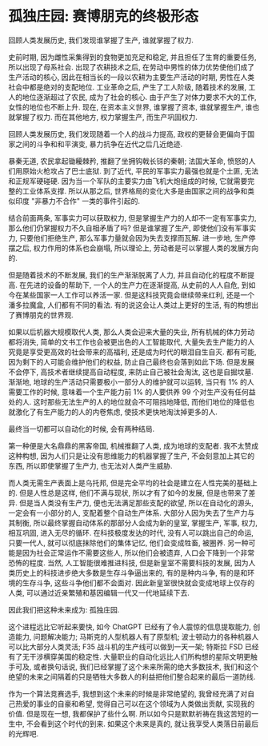 # 孤独庄园: 赛博朋克的终极形态

回顾人类发展历史, 我们发现谁掌握了生产, 谁就掌握了权力.

史前时期, 因为雌性采集得到的食物更加充足和稳定, 并且担任了生育的重要任务, 所以出现了母系社会. 出现了农耕技术之后, 在劳动中男性的体力优势使他们成了生产活动的核心, 因此在相当长的一段以农耕为主要生产活动的时期, 男性在人类社会中都是绝对的支配地位. 工业革命之后, 产生了工人阶级, 随着技术的发展, 工人的地位逐渐超过了农民, 成为了社会的核心. 由于产生了对体力要求不大的工作, 女性的地位也不断上升. 现在, 在资本主义世界, 谁掌握了资本, 谁就掌握生产, 谁也就掌握了权力. 而在其他地方, 权力掌握生产, 而生产巩固权力.

回顾人类发展历史, 我们发现随着一个人的战斗力提高, 政权的更替会更偏向于国家之间的斗争和和平演变, 暴力抗争在近代之后几近绝迹.

暴秦无道, 农民拿起锄耰棘矜, 推翻了坐拥钩戟长铩的秦朝; 法国大革命, 愤怒的人们用原始火枪攻占了巴士底狱. 到了近代, 平民的军事实力最强也就是个土匪, 无法和正规军硬碰硬. 因为当一个军队的主要实力由飞机大炮组成的时候, 它就需要完整的工业体系支撑. 所以从那之后, 世界格局的变化大多是由国家之间的战争和类似印度 "非暴力不合作" 一类的事件引起的.

结合前面两条, 军事实力可以获取权力, 但是掌握生产力的人却不一定有军事实力, 那么他们仍掌握权力不久自相矛盾了吗? 但是谁掌握了生产, 即使他们没有军事实力, 只要他们拒绝生产, 那么军事力量就会因为失去支撑而瓦解. 进一步地, 生产停摆之后, 权力作用的体系也会崩塌, 所以理论上, 劳动者是可以掌握人类的发展方向的.

但是随着技术的不断发展, 我们的生产渐渐脱离了人力, 并且自动化的程度不断提高. 在先进的设备的帮助下, 一个人的生产力在逐渐提高, 从史前的人人自危, 到如今在某些国家一人工作可以养活一家. 但是这科技究竟会继续带来红利, 还是一个潘多拉魔盒, 人们都有不同的看法. 有的说这会让人类过上更好的生活, 有的构想出了赛博朋克的世界观.

如果以后机器大规模取代人类, 那么人类会迎来大量的失业, 所有机械的体力劳动都将消失, 简单的文书工作也会被更出色的人工智能取代, 大量失去生产能力的人究竟是享受更高效的社会带来的高福利, 还是成为时代的眼泪自生自灭. 都有可能, 因为剩下的人可能会维护他们的权益, 防止自己最终也会落到如此下场. 但是发展不会停下, 高技术者继续提高自动程度, 来防止自己被社会淘汰, 这也是自掘坟墓. 渐渐地, 地球的生产活动只需要极小一部分人的维护就可以运转, 当只有 1% 的人需要工作的时候, 意味着一个生产能力前 1% 的人要供养 99 个对生产没有任何益处的人. 这时那些无法生产的人的地位就会不可阻挡地降低, 而他们地位的降低也就激化了有生产能力的人的内卷焦虑, 使技术更快地淘汰掉更多的人.

最终当一切都可以自动化的时候, 会有两种结局.

第一种便是大名鼎鼎的黑客帝国, 机械推翻了人类, 成为地球的支配者. 我不太赞成这种构想, 因为人们只是让没有思维能力的机器掌握了生产, 不会刻意加上其它的东西, 所以即使掌握了生产力, 也无法对人类产生威胁.

而人类无需生产表面上是乌托邦, 但是完全平均的社会是建立在人性完美的基础上的. 但是人性总是这样, 他们不满与现状, 所以才有了如今的发展, 但是也带来了差异. 但是当人类没有生产力, 便也无法满足那些支配的欲望, 所以在自动化的源头, 一定会有一小部分的人, 支配着整个自动生产体系. 大部分人因为失去了生产力与其制衡, 所以最终掌握自动体系的那部分人会成为新的皇室, 掌握生产, 军事, 权力, 相互巩固, 进入无尽的循环. 在科技极度发达的时代, 没有人可以跳出自己的命运, 只要一代人, 就可以彻底抹除他们的集体记忆, 他们会变成牲畜, 被圈养. 另一种可能是因为社会正常运作不需要这些人, 所以他们会被遗弃, 人口会下降到一个非常恐怖的程度. 当然, 人工智能很难推进科技, 但是新皇室不需要科技的发展, 因为人类历史上的科技进步绝大多数是生存斗争逼出来的, 有的是种内斗争, 有的是和环境的生存斗争, 这些斗争他们都不会面对. 因此新皇室很快就会变成地球上仅存的人类, 可以通过近亲繁殖和基因编辑一代又一代地延续下去.

因此我们把这种未来成为: 孤独庄园.

这个进程远比它听起来要快, 如今 ChatGPT 已经有了令人震惊的信息提取能力, 创造能力, 问题解决能力; 马斯克的人型机器人有了原型机; 波士顿动力的各种机器人可以比大部分人类灵活; F35 战斗机的生产线可以做到一天一架; 特斯拉 FSD 已经有了无干涉横穿美国的稳定性. 大量职业的自动化远比人们所构想的星际文明更触手可及, 或者换句话说, 我们已经掌握了这个未来所需的绝大多数技术, 我们和这个绝望的未来之间隔着的只是牺牲大多数人的利益把他们整合起来的最后一道防线.

作为一个算法竞赛选手, 我想到这个未来的时候是非常绝望的, 我曾经充满了对自己热爱的事业的自豪和希望, 觉得自己可以在这个领域为人类做出贡献, 实现我的价值. 但是现在一想, 我都保护了些什么啊. 所以如今只是默默祈祷在我这苦短的一生中, 不会看到这个时代的到来. 如果这个未来是真的, 就让我享受人类落日前最后的光辉吧.